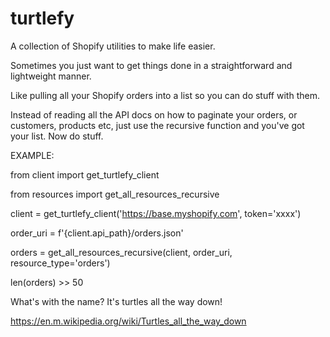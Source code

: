 # turtlefy
A collection of Shopify utilities to make life easier.


Sometimes you just want to get things done in a straightforward
and lightweight manner.

Like pulling all your Shopify orders into a list so you
can do stuff with them.

Instead of reading all the API docs on how to paginate your
orders, or customers, products etc, just use the recursive
function and you've got your list. Now do stuff.

EXAMPLE:

from client import get_turtlefy_client

from resources import get_all_resources_recursive

client = get_turtlefy_client('https://base.myshopify.com', token='xxxx')

order_uri = f'{client.api_path}/orders.json'

orders = get_all_resources_recursive(client, order_uri, resource_type='orders')

len(orders) >> 50

What's with the name? It's turtles all the way down!

https://en.m.wikipedia.org/wiki/Turtles_all_the_way_down

